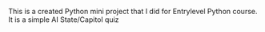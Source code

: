 This is a created Python mini project that I did for Entrylevel Python course. It is a simple AI State/Capitol quiz
